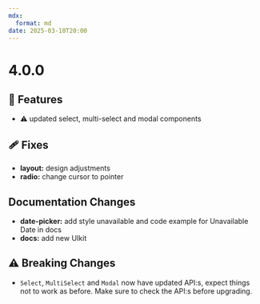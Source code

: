 ```yaml
---
mdx:
  format: md
date: 2025-03-10T20:00
---
```


# 4.0.0

<!-- truncate -->

## 🚀 Features

- ⚠️ updated select, multi-select and modal components

## 🩹 Fixes

- **layout:** design adjustments
- **radio:** change cursor to pointer

## Documentation Changes

- **date-picker:** add style unavailable and code example for Unavailable Date in docs
- **docs:** add new UIkit

## ⚠️ Breaking Changes

- `Select`, `MultiSelect` and `Modal` now have updated API:s, expect things not to work as before. Make sure to check the API:s before upgrading.

